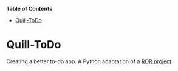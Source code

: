 <!-- START doctoc generated TOC please keep comment here to allow auto update -->
<!-- DON'T EDIT THIS SECTION, INSTEAD RE-RUN doctoc TO UPDATE -->
**Table of Contents**

- [Quill-ToDo](#quill-todo)

<!-- END doctoc generated TOC please keep comment here to allow auto update -->

# Quill-ToDo

Creating a better to-do app. A Python adaptation of a [ROR project](https://github.com/lilyosah/COSC415-ToDo)
